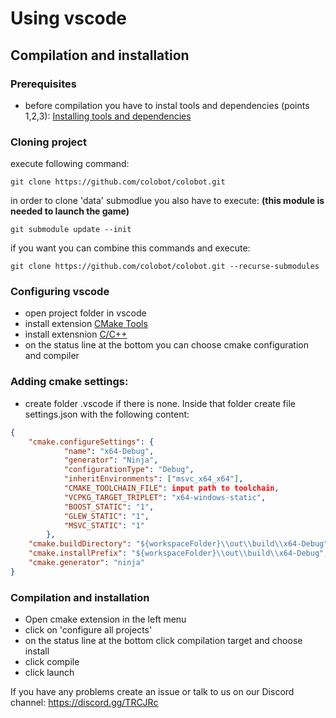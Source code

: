 # Using vscode

## Compilation and installation

### Prerequisites

* before compilation you have to instal tools and dependencies (points 1,2,3): [Installing tools and dependencies](https://github.com/colobot/colobot/wiki/How-to-Build-Colobot%3A-Gold-Edition-Using-MSVC#installing-tools-and-dependencies)

### Cloning project

execute following command:
```
git clone https://github.com/colobot/colobot.git
```
in order to clone 'data' submodlue you also have to execute: <b> (this module is needed to launch the game)</b>
```
git submodule update --init
```
if you want you can combine this commands and execute:
```
git clone https://github.com/colobot/colobot.git --recurse-submodules
```
### Configuring vscode

* open project folder in vscode
* install extension [CMake Tools](https://marketplace.visualstudio.com/items?itemName=ms-vscode.cmake-tools)
* install extensnion [C/C++](https://marketplace.visualstudio.com/items?itemName=ms-vscode.cpptools)
* on the status line at the bottom you can choose cmake configuration and compiler

### Adding cmake settings:

* create folder .vscode if there is none. Inside that folder create file settings.json with the following content:
```json
{
    "cmake.configureSettings": {
            "name": "x64-Debug",
            "generator": "Ninja",
            "configurationType": "Debug",
            "inheritEnvironments": ["msvc_x64_x64"],
            "CMAKE_TOOLCHAIN_FILE": input path to toolchain,
            "VCPKG_TARGET_TRIPLET": "x64-windows-static",
            "BOOST_STATIC": "1",
            "GLEW_STATIC": "1",
            "MSVC_STATIC": "1"
        },
    "cmake.buildDirectory": "${workspaceFolder}\\out\\build\\x64-Debug",
    "cmake.installPrefix": "${workspaceFolder}\\out\\build\\x64-Debug",
    "cmake.generator": "ninja"
}
```

### Compilation and installation

* Open cmake extension in the left menu
* click on 'configure all projects'
* on the status line at the bottom click compilation target and choose install
* click compile
* click launch

If you have any problems create an issue or talk to us on our Discord channel: https://discord.gg/TRCJRc